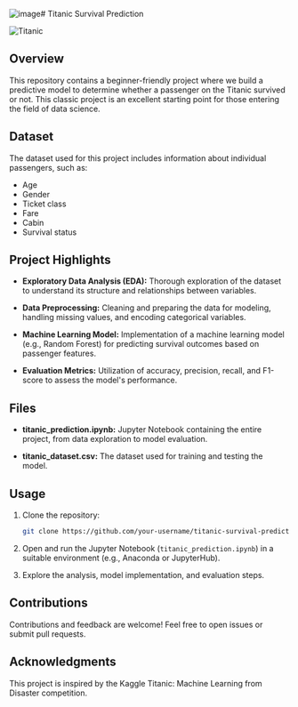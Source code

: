 ![image](https://github.com/parikshit0007/CODSOFT/assets/143326738/a065dbb4-7ab7-4da6-9976-0c2ba021e8b8)# Titanic Survival Prediction

![Titanic]("C:\Users\Admin\Downloads\titanic-cruising-at-night-zbknc6f8rl1vw09e.jpg")

## Overview

This repository contains a beginner-friendly project where we build a predictive model to determine whether a passenger on the Titanic survived or not. This classic project is an excellent starting point for those entering the field of data science.

## Dataset

The dataset used for this project includes information about individual passengers, such as:

- Age
- Gender
- Ticket class
- Fare
- Cabin
- Survival status

## Project Highlights

- **Exploratory Data Analysis (EDA):** Thorough exploration of the dataset to understand its structure and relationships between variables.
  
- **Data Preprocessing:** Cleaning and preparing the data for modeling, handling missing values, and encoding categorical variables.

- **Machine Learning Model:** Implementation of a machine learning model (e.g., Random Forest) for predicting survival outcomes based on passenger features.

- **Evaluation Metrics:** Utilization of accuracy, precision, recall, and F1-score to assess the model's performance.

## Files

- **titanic_prediction.ipynb:** Jupyter Notebook containing the entire project, from data exploration to model evaluation.

- **titanic_dataset.csv:** The dataset used for training and testing the model.

## Usage

1. Clone the repository:
   ```bash
   git clone https://github.com/your-username/titanic-survival-prediction.git
   ```

2. Open and run the Jupyter Notebook (`titanic_prediction.ipynb`) in a suitable environment (e.g., Anaconda or JupyterHub).

3. Explore the analysis, model implementation, and evaluation steps.

## Contributions

Contributions and feedback are welcome! Feel free to open issues or submit pull requests.

## Acknowledgments

This project is inspired by the Kaggle Titanic: Machine Learning from Disaster competition.
